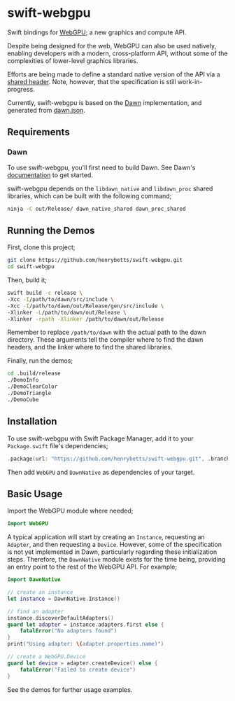 # swift-webgpu

Swift bindings for [WebGPU](https://gpuweb.github.io/gpuweb/); a new graphics and compute API.

Despite being designed for the web, WebGPU can also be used natively, enabling developers with a modern, cross-platform API, without some of the complexities of lower-level graphics libraries.

Efforts are being made to define a standard native version of the API via a [shared header](https://github.com/webgpu-native/webgpu-headers). Note, however, that the specification is still work-in-progress.

Currently, swift-webgpu is based on the [Dawn](https://dawn.googlesource.com/dawn/) implementation, and generated from [dawn.json](https://dawn.googlesource.com/dawn/+/refs/heads/main/dawn.json).


## Requirements

### Dawn

To use swift-webgpu, you'll first need to build Dawn. See Dawn's [documentation](https://dawn.googlesource.com/dawn/+/HEAD/docs/building.md) to get started.

swift-webgpu depends on the `libdawn_native` and `libdawn_proc` shared libraries, which can be built with the following command;

```sh
ninja -C out/Release/ dawn_native_shared dawn_proc_shared
```


## Running the Demos

First, clone this project;

```sh
git clone https://github.com/henrybetts/swift-webgpu.git
cd swift-webgpu
```

Then, build it;

```sh
swift build -c release \
-Xcc -I/path/to/dawn/src/include \
-Xcc -I/path/to/dawn/out/Release/gen/src/include \
-Xlinker -L/path/to/dawn/out/Release \
-Xlinker -rpath -Xlinker /path/to/dawn/out/Release
```

Remember to replace `/path/to/dawn` with the actual path to the dawn directory. These arguments tell the compiler where to find the dawn headers, and the linker where to find the shared libraries.

Finally, run the demos;

```sh
cd .build/release
./DemoInfo
./DemoClearColor
./DemoTriangle
./DemoCube
```


## Installation

To use swift-webgpu with Swift Package Manager, add it to your `Package.swift` file's dependencies;

```swift
.package(url: "https://github.com/henrybetts/swift-webgpu.git", .branch("master"))
```

Then add `WebGPU` and `DawnNative` as dependencies of your target.


## Basic Usage

Import the WebGPU module where needed;

```swift
import WebGPU
```

A typical application will start by creating an `Instance`, requesting an `Adapter`, and then requesting a `Device`. However, some of the specification is not yet implemented in Dawn, particularly regarding these initialization steps. Therefore, the `DawnNative` module exists for the time being, providing an entry point to the rest of the WebGPU API. For example;

```swift
import DawnNative

// create an instance
let instance = DawnNative.Instance()

// find an adapter
instance.discoverDefaultAdapters()
guard let adapter = instance.adapters.first else {
    fatalError("No adapters found")
}
print("Using adapter: \(adapter.properties.name)")

// create a WebGPU.Device
guard let device = adapter.createDevice() else {
    fatalError("Failed to create device")
}
```

See the demos for further usage examples.
